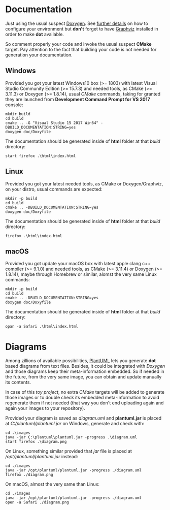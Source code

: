 # Documentation

Just using the usual suspect [Doxygen](http://www.stack.nl/~dimitri/doxygen/download.html). 
See [further details](https://p5r.uk/blog/2014/cmake-doxygen.html) on how to configure your environment
but **don't** forget to have [Graphviz](https://graphviz.gitlab.io/_pages/Download/Download_windows.html) installed in order to make **dot** available.

So comment properly your code and invoke the usual suspect **CMake** target. 
Pay attention to the fact that building your code is not needed for generation your documentation.

## Windows

Provided you got your latest Windows10 box (>= 1803) with latest Visual Studio Community Edition (>= 15.7.3) and needed tools, as CMake (>= 3.11.3) or Doxygen (>= 1.8.14),
usual *CMake* commands, taking for granted they are launched from **Development Command Prompt for VS 2017** console:

	mkdir build
	cd build 
	cmake .. -G "Visual Studio 15 2017 Win64" -DBUILD_DOCUMENTATION:STRING=yes
	doxygen doc/Doxyfile

The documentation should be generated inside of **html** folder at that *build* directory:

	start firefox .\html\index.html

## Linux 

Provided you got your latest needed tools, as CMake or Doxygen/Graphviz, on your distro, usual commands are expected:

	mkdir -p build
	cd build 
	cmake .. -DBUILD_DOCUMENTATION:STRING=yes
	doxygen doc/Doxyfile

The documentation should be generated inside of **html** folder at that *build* directory:

	firefox .\html\index.html

## macOS

Provided you got update your macOS box with latest apple clang c++ compiler (>= 9.1.0) and needed tools, as CMake (>= 3.11.4) or Doxygen (>= 1.8.14), maybe through Homebrew or similar, alomst the very same Linux commands:

	mkdir -p build
	cd build 
	cmake .. -DBUILD_DOCUMENTATION:STRING=yes
	doxygen doc/Doxyfile

The documentation should be generated inside of **html** folder at that *build* directory:

	opan -a Safari .\html\index.html

# Diagrams

Among zillions of available possibilities, [PlantUML](plantuml.com) lets you generate **dot** based diagrams from text files.
Besides, it could be integrated with *Doxygen* and those diagrams keep their meta-information embedded. 
So if needed in the future, from the very same image, you can obtain and update manually its contents.

In case of this *toy project*, no extra *CMake* targets will be added to generate those images or
to double check its embedded meta-information to avoid regenerate them if not needed (that way
you don't end uploading again and again your images to your repository).

Provided your diagram is saved as *diagram.uml* and **plantuml.jar** is placed at *C:/plantuml/plantuml.jar* on Windows, generate and check with:

	cd .\images
	java -jar C:\plantuml\plantuml.jar -progress .\diagram.uml
	start firefox .\diagram.png

On Linux, something similar provided that *jar* file is placed at */opt/plantuml/plantuml.jar* instead:

	cd ./images	
	java -jar /opt/plantuml/plantuml.jar -progress ./diagram.uml
	firefox ./diagram.png

On macOS, almost the very same than Linux:

	cd ./images	
	java -jar /opt/plantuml/plantuml.jar -progress ./diagram.uml
	open -a Safari ./diagram.png

